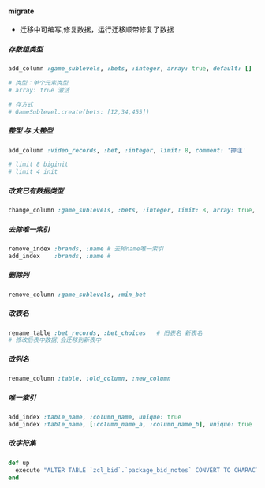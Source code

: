 #### migrate
- 迁移中可编写,修复数据，运行迁移顺带修复了数据
##### 存数组类型
```ruby
add_column :game_sublevels, :bets, :integer, array: true, default: []

# 类型：单个元素类型
# array: true 激活

# 存方式
# GameSublevel.create(bets: [12,34,455])
```

##### 整型 与 大整型
```ruby
add_column :video_records, :bet, :integer, limit: 8, comment: '押注'

# limit 8 biginit
# limit 4 init
```

##### 改变已有数据类型
```ruby
change_column :game_sublevels, :bets, :integer, limit: 8, array: true, comment: '分级赌注列表'
```

##### 去除唯一索引
```ruby
remove_index :brands, :name # 去掉name唯一索引
add_index    :brands, :name #
```

##### 删除列
```ruby
remove_column :game_sublevels, :min_bet
```

##### 改表名
```ruby
rename_table :bet_records, :bet_choices   # 旧表名 新表名
# 修改后表中数据,会迁移到新表中
```

##### 改列名
```ruby
rename_column :table, :old_column, :new_column
```

##### 唯一索引
```ruby
add_index :table_name, :column_name, unique: true
add_index :table_name, [:column_name_a, :column_name_b], unique: true  # 多列同时索引
```

##### 改字符集
```ruby
def up
  execute "ALTER TABLE `zcl_bid`.`package_bid_notes` CONVERT TO CHARACTER SET utf8;"
end
```
